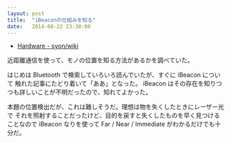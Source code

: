 ```yaml
---
layout: post
title:  "iBeaconの仕組みを知る"
date:   2014-08-22 23:30:00
---
```


- [Hardware - syon/wiki](http://syon-wiki.herokuapp.com/Hardware)

近距離通信を使って、モノの位置を知る方法があるかを調べていた。

はじめは Bluetooth で検索していろいろ読んでいたが、すぐに iBeacon について
触れた記事にたどり着いて「ああ」となった。
iBeacon はその存在を知りつつも詳しいことが不明だったので、知れてよかった。

本題の位置検出だが、これは難しそうだ。理想は物を失くしたときにレーザー光で
それを照射することだったけど、目的を戻すと失くしたものを早く見つけることなので
iBeacon なりを使って Far / Near / Immediate がわかるだけでも十分だ。

